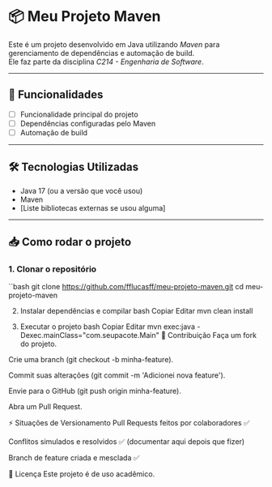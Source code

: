 # 📦 Meu Projeto Maven

Este é um projeto desenvolvido em Java utilizando *Maven* para gerenciamento de dependências e automação de build.  
Ele faz parte da disciplina *C214 - Engenharia de Software*.

---

## 🚀 Funcionalidades
- [ ] Funcionalidade principal do projeto
- [ ] Dependências configuradas pelo Maven
- [ ] Automação de build

---

## 🛠 Tecnologias Utilizadas
- Java 17 (ou a versão que você usou)
- Maven
- [Liste bibliotecas externas se usou alguma]

---

## 📥 Como rodar o projeto

### 1. Clonar o repositório
``bash
git clone https://github.com/fflucasff/meu-projeto-maven.git
cd meu-projeto-maven

2. Instalar dependências e compilar
bash
Copiar
Editar
mvn clean install

3. Executar o projeto
bash
Copiar
Editar
mvn exec:java -Dexec.mainClass="com.seupacote.Main"
🤝 Contribuição
Faça um fork do projeto.

Crie uma branch (git checkout -b minha-feature).

Commit suas alterações (git commit -m 'Adicionei nova feature').

Envie para o GitHub (git push origin minha-feature).

Abra um Pull Request.

⚡ Situações de Versionamento
Pull Requests feitos por colaboradores ✅

Conflitos simulados e resolvidos ✅ (documentar aqui depois que fizer)

Branch de feature criada e mesclada ✅

📜 Licença
Este projeto é de uso acadêmico.
